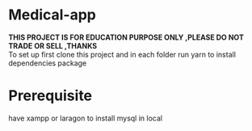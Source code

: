 # Medical-app
<b style='text-transform:uppercase'>this project is for education purpose only ,please do not trade or sell ,thanks</b> <br/>
To set up first  clone this project and in each folder run yarn to install dependencies package
# Prerequisite
have xampp or laragon to install mysql in local
